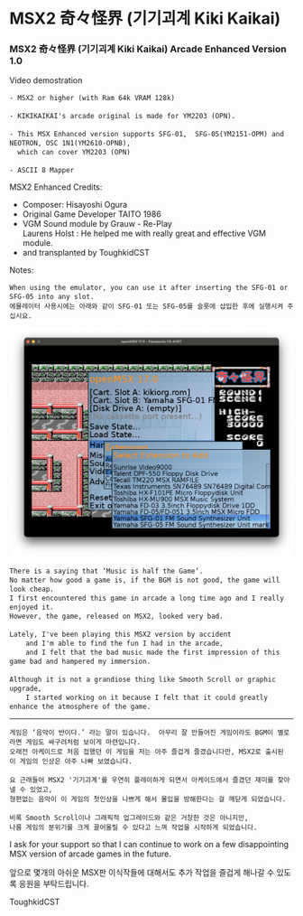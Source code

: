 # MSX2 奇々怪界 (기기괴계 Kiki Kaikai)
### MSX2 奇々怪界 (기기괴계 Kiki Kaikai) Arcade Enhanced Version 1.0


Video demostration

	- MSX2 or higher (with Ram 64k VRAM 128k) 
 
	- KIKIKAIKAI's arcade original is made for YM2203 (OPN).

	- This MSX Enhanced version supports SFG-01,  SFG-05(YM2151-OPM) and NEOTRON, OSC 1N1(YM2610-OPNB), 
	  which can cover YM2203 (OPN)

	- ASCII 8 Mapper

MSX2 Enhanced Credits:

- Composer: Hisayoshi Ogura
- Original Game Developer TAITO 1986
- VGM Sound module by Grauw - Re-Play                           
  Laurens Holst : He helped me with really great and effective VGM module.
- and transplanted by ToughkidCST 


Notes:

	When using the emulator, you can use it after inserting the SFG-01 or SFG-05 into any slot.
	에뮬레이터 사용시에는 아래와 같이 SFG-01 또는 SFG-05를 슬롯에 삽입한 후에 실행시켜 주십시요. 

![MSX KIKI KAIKAI 4 Emulator Users](KIKIonOpenMSX.png)



    There is a saying that ‘Music is half the Game’.   
    No matter how good a game is, if the BGM is not good, the game will look cheap. 
    I first encountered this game in arcade a long time ago and I really enjoyed it.  
    However, the game, released on MSX2, looked very bad.

    Lately, I've been playing this MSX2 version by accident 
    	and I'm able to find the fun I had in the arcade, 
    	and I felt that the bad music made the first impression of this game bad and hampered my immersion.

    Although it is not a grandiose thing like Smooth Scroll or graphic upgrade, 
    	I started working on it because I felt that it could greatly enhance the atmosphere of the game.
    	

------------------------------------------------------
  
    게임은 ‘음악이 반이다.’ 라는 말이 있습니다.  아무리 잘 만들어진 게임이라도 BGM이 별로라면 게임도 싸구려처럼 보이게 마련입니다.  
    오래전 아케이드로 처음 접했던 이 게임을 저는 아주 즐겁게 즐겼습니다만, MSX2로 출시된 이 게임의 인상은 아주 나빠 보였습니다. 

    요 근래들어 MSX2 '기기괴계'를 우연히 플레이하게 되면서 아케이드에서 즐겼던 재미를 찾아낼 수 있었고,  
    형편없는 음악이 이 게임의 첫인상을 나쁘게 해서 몰입을 방해한다는 걸 깨닫게 되었습니다.     

    비록 Smooth Scroll이나 그래픽적 업그레이드와 같은 거창한 것은 아니지만, 
    나름 게임의 분위기를 크게 끌어올릴 수 있다고 느껴 작업을 시작하게 되었습니다. 


I ask for your support so that 
            I can continue to work on a few disappointing MSX version of arcade games in the future.

앞으로 몇개의 아쉬운 MSX판 이식작들에 대해서도 추가 작업을 즐겁게 해나갈 수 있도록 응원을 부탁드립니다. 

ToughkidCST
 
